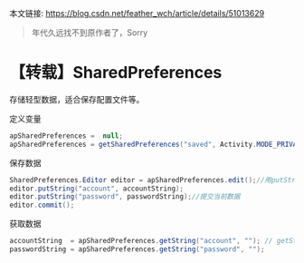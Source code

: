 本文链接: https://blog.csdn.net/feather_wch/article/details/51013629

> 年代久远找不到原作者了，Sorry

# 【转载】SharedPreferences

存储轻型数据，适合保存配置文件等。

定义变量
```java
apSharedPreferences =  null;
apSharedPreferences = getSharedPreferences("saved", Activity.MODE_PRIVATE);//获取
```
保存数据
```java
SharedPreferences.Editor editor = apSharedPreferences.edit();//用putString的方法保存数据
editor.putString("account", accountString);
editor.putString("password", passwordString);//提交当前数据
editor.commit();
```
获取数据
```java
accountString  = apSharedPreferences.getString("account", ""); // getString方法获得value，第2个参数是value的默认值
passwordString = apSharedPreferences.getString("password", "");
```
